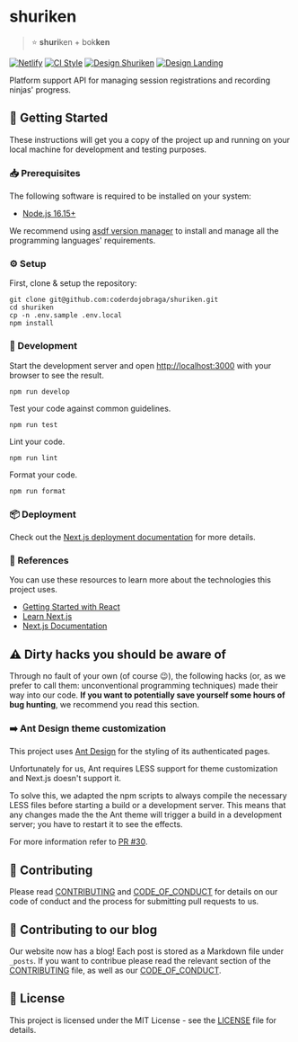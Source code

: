 [contributing]: CONTRIBUTING.md
[code_of_conduct]: CODE_OF_CONDUCT.md
[license]: LICENSE.txt
[netlify-status]: https://api.netlify.com/api/v1/badges/efcedb09-323c-44c8-8b87-203206832991/deploy-status
[netlify-project]: https://app.netlify.com/sites/coderdojobraga-shuriken/deploys
[style-status]: https://github.com/coderdojobraga/shuriken/actions/workflows/style.yml/badge.svg
[style-workflow]: https://github.com/coderdojobraga/shuriken/actions/workflows/style.yml
[figma-landing]: https://www.figma.com/file/vrq1JmgubKLKgsLQf1D6Bl
[figma-shuriken]: https://www.figma.com/files/project/26101453/Shuriken?fuid=648167867289777861

# shuriken

> :star: **shuri**ken + bok**ken**

[![Netlify][netlify-status]][netlify-project]
[![CI Style][style-status]][style-workflow]
[![Design Shuriken](https://img.shields.io/badge/figma-shuriken-F24E1E?style=flat&logo=figma&logoColor=F24E1E)][figma-shuriken]
[![Design Landing](https://img.shields.io/badge/figma-landing-F24E1E?style=flat&logo=figma&logoColor=F24E1E)][figma-landing]

Platform support API for managing session registrations and recording ninjas'
progress.

## :rocket: Getting Started

These instructions will get you a copy of the project up and running on your
local machine for development and testing purposes.

### :inbox_tray: Prerequisites

The following software is required to be installed on your system:

- [Node.js 16.15+](https://nodejs.org/en/download/)

We recommend using [asdf version
manager](https://asdf-vm.com/#/core-manage-asdf?id=install) to install and
manage all the programming languages' requirements.

### :gear: Setup

First, clone & setup the repository:

```
git clone git@github.com:coderdojobraga/shuriken.git
cd shuriken
cp -n .env.sample .env.local
npm install
```

### :hammer: Development

Start the development server and open
[http://localhost:3000](http://localhost:3000) with your browser to see the
result.

```
npm run develop
```

Test your code against common guidelines.

```
npm run test
```

Lint your code.

```
npm run lint
```

Format your code.

```
npm run format
```

### :package: Deployment

Check out the [Next.js deployment
documentation](https://nextjs.org/docs/deployment) for more details.

### :link: References

You can use these resources to learn more about the technologies this project
uses.

- [Getting Started with React](https://reactjs.org/docs/getting-started.html)
- [Learn Next.js](https://nextjs.org/learn)
- [Next.js Documentation](https://nextjs.org/docs)

## :warning: Dirty hacks you should be aware of

Through no fault of your own (of course :wink:), the following hacks (or, as we
prefer to call them: unconventional programming techniques) made their way into
our code. **If you want to potentially save yourself some hours of bug
hunting**, we recommend you read this section.

### :arrow_right: Ant Design theme customization

This project uses [Ant Design](https://ant.design/) for the styling of its
authenticated pages.

Unfortunately for us, Ant requires LESS support for theme customization and
Next.js doesn't support it.

To solve this, we adapted the npm scripts to always compile the necessary LESS
files before starting a build or a development server. This means that any
changes made the the Ant theme will trigger a build in a development server;
you have to restart it to see the effects.

For more information refer to [PR #30](https://github.com/coderdojobraga/shuriken/pull/30).

## :handshake: Contributing

Please read [CONTRIBUTING][contributing] and [CODE_OF_CONDUCT][code_of_conduct]
for details on our code of conduct and the process for submitting pull requests
to us.

## :handshake: Contributing to our blog

Our website now has a blog! Each post is stored as a Markdown file under
`_posts`. If you want to contribue please read the relevant section of the
[CONTRIBUTING][contributing] file, as well as our
[CODE_OF_CONDUCT][code_of_conduct].

## :memo: License

This project is licensed under the MIT License - see the [LICENSE][license]
file for details.
